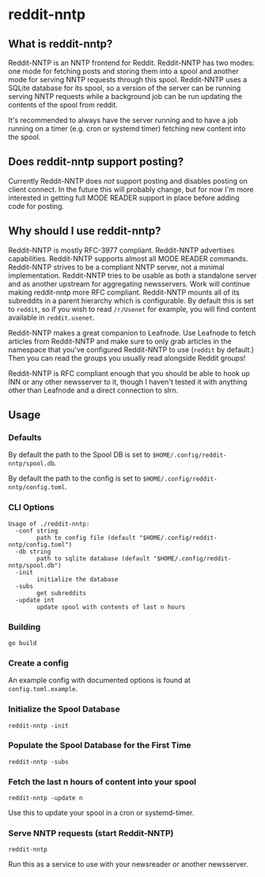 reddit-nntp
===========

## What is reddit-nntp?
Reddit-NNTP is an NNTP frontend for Reddit. Reddit-NNTP has two modes:
one mode for fetching posts and storing them into a spool and another
mode for serving NNTP requests through this spool. Reddit-NNTP uses
a SQLite database for its spool, so a version of the server can be
running serving NNTP requests while a background job can be run
updating the contents of the spool from reddit.

It's recommended to always have the server running and to have a job
running on a timer (e.g. cron or systemd timer) fetching new content
into the spool.

## Does reddit-nntp support posting?
Currently Reddit-NNTP does _not_ support posting and disables posting
on client connect. In the future this will probably change, but for
now I'm more interested in getting full MODE READER support in place
before adding code for posting.

## Why should I use reddit-nntp?
Reddit-NNTP is mostly RFC-3977 compliant. Reddit-NNTP advertises
capabilities. Reddit-NNTP supports almost all MODE READER
commands. Reddit-NNTP strives to be a compliant NNTP server, not a
minimal implementation. Reddit-NNTP tries to be usable as both a
standalone server and as another upstream for aggregating
newsservers. Work will continue making reddit-nntp more RFC
compliant. Reddit-NNTP mounts all of its subreddits in a parent
hierarchy which is configurable. By default this is set to `reddit`,
so if you wish to read `/r/Usenet` for example, you will find content
available in `reddit.usenet`.

Reddit-NNTP makes a great companion to Leafnode. Use Leafnode to
fetch articles from Reddit-NNTP and make sure to only grab articles in
the namespace that you've configured Reddit-NNTP to use (`reddit` by
default.) Then you can read the groups you usually read alongside
Reddit groups!

Reddit-NNTP is RFC compliant enough that you should be able to hook up
INN or any other newsserver to it, though I haven't tested it with
anything other than Leafnode and a direct connection to slrn.

## Usage

### Defaults
By default the path to the Spool DB is set to
`$HOME/.config/reddit-nntp/spool.db`.

By default the path to the config is set to
`$HOME/.config/reddit-nntp/config.toml`.

### CLI Options
```
Usage of ./reddit-nntp:
  -conf string
        path to config file (default "$HOME/.config/reddit-nntp/config.toml")
  -db string
        path to sqlite database (default "$HOME/.config/reddit-nntp/spool.db")
  -init
        initialize the database
  -subs
        get subreddits
  -update int
        update spool with contents of last n hours

```

### Building

```
go build
```

### Create a config
An example config with documented options is found at
`config.toml.example`.

### Initialize the Spool Database
```
reddit-nntp -init
```

### Populate the Spool Database for the First Time
```
reddit-nntp -subs
```

### Fetch the last n hours of content into your spool
```
reddit-nntp -update n
```

Use this to update your spool in a cron or systemd-timer.

### Serve NNTP requests (start Reddit-NNTP)
```
reddit-nntp
```

Run this as a service to use with your newsreader or another
newsserver.
